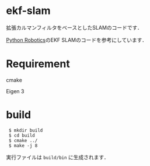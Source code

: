 # ekf-slam
拡張カルマンフィルタをベースとしたSLAMのコードです．

[Python Robotics](https://github.com/AtsushiSakai/PythonRobotics)のEKF SLAMのコードを参考にしています．

# Requirement
cmake

Eigen 3

# build
```
 $ mkdir build
 $ cd build
 $ cmake ../
 $ make -j 8
```
実行ファイルは `build/bin` に生成されます．

